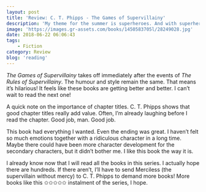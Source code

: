 ```yaml
---
layout: post
title: 'Review: C. T. Phipps - The Games of Supervillainy'
description: 'My theme for the summer is superheroes. And with superheroes come supervillains. I started reading a series called The Supervillainy Saga. The first book was good. Not great. Didn&#8217;t need to be. But since I had some extra time to read, I figured I&#8217;d already start on the second book. I finished it quite fast. Want to know what I thought of it?'
image: 'https://images.gr-assets.com/books/1450583705l/28249028.jpg'
date: 2018-06-22 06:06:43
tags:
    - Fiction
category: Review
blog: 'reading'
---
```

<em>The Games of Supervillainy</em> takes off immediately after the events of <em>The Rules of Supervillainy</em>. The humour and style remain the same. That means it&#8217;s hilarious! It feels like these books are getting better and better. I can&#8217;t wait to read the next one!

A quick note on the importance of chapter titles. C. T. Phipps shows that good chapter titles really add value. Often, I&#8217;m already laughing before I read the chapter. Good job, man. Good job.

This book had everything I wanted. Even the ending was great. I haven&#8217;t felt so much emotions together with a ridiculous character in a long time. Maybe there could have been more character development for the secondary characters, but it didn&#8217;t bother me. I like this book the way it is.

I already know now that I will read all the books in this series. I actually hope there are hundreds. If there aren&#8217;t, I&#8217;ll have to send Merciless (the supervillain without mercy) to C. T. Phipps to demand more books! More books like this ✩✩✩✩✩ instalment of the series, I hope.